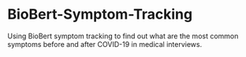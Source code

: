 # BioBert-Symptom-Tracking
Using BioBert symptom tracking to find out what are the most common symptoms before and after COVID-19 in medical interviews.
